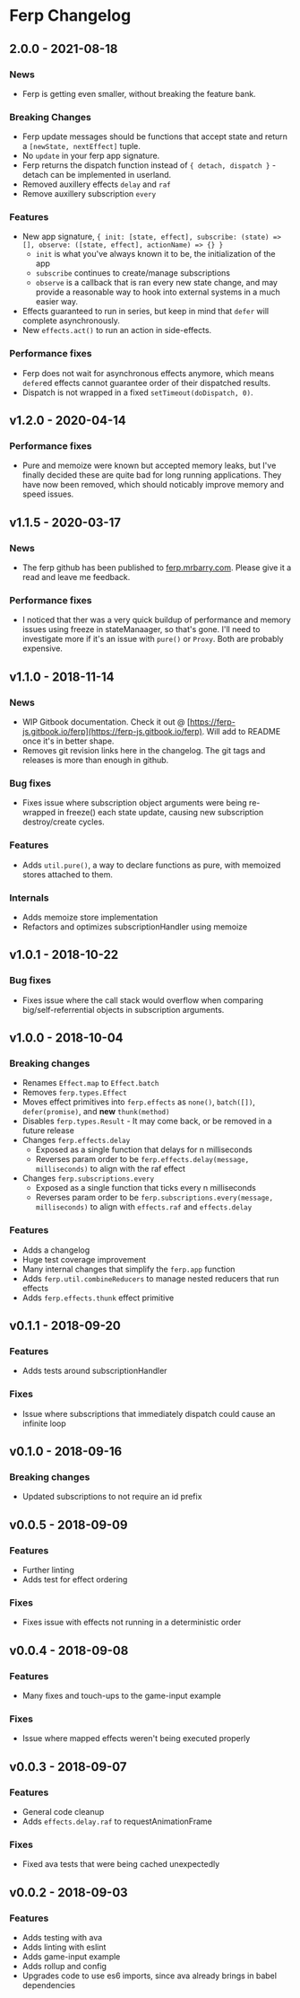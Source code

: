 # Ferp Changelog

## 2.0.0 - 2021-08-18

### News

 - Ferp is getting even smaller, without breaking the feature bank.

### Breaking Changes

 - Ferp update messages should be functions that accept state and return a `[newState, nextEffect]` tuple.
 - No `update` in your ferp app signature.
 - Ferp returns the dispatch function instead of `{ detach, dispatch }` - detach can be implemented in userland.
 - Removed auxillery effects `delay` and `raf`
 - Remove auxillery subscription `every`

### Features

 - New app signature, `{ init: [state, effect], subscribe: (state) => [], observe: ([state, effect], actionName) => {} }`
   - `init` is what you've always known it to be, the initialization of the app
   - `subscribe` continues to create/manage subscriptions
   - `observe` is a callback that is ran every new state change, and may provide a reasonable way to hook into external systems in a much easier way.
 - Effects guaranteed to run in series, but keep in mind that `defer` will complete asynchronously.
 - New `effects.act()` to run an action in side-effects.

### Performance fixes

 - Ferp does not wait for asynchronous effects anymore, which means `defer`ed effects cannot guarantee order of their dispatched results.
 - Dispatch is not wrapped in a fixed `setTimeout(doDispatch, 0)`.

## v1.2.0 - 2020-04-14

### Performance fixes

 - Pure and memoize were known but accepted memory leaks, but I've finally decided these are quite bad for long running applications.
They have now been removed, which should noticably improve memory and speed issues.

## v1.1.5 - 2020-03-17

### News

 - The ferp github has been published to [ferp.mrbarry.com](https://ferp.mrbarry.com).
Please give it a read and leave me feedback.

### Performance fixes

 - I noticed that ther was a very quick buildup of performance and memory issues using freeze in stateManaager, so that's gone.
I'll need to investigate more if it's an issue with `pure()` or `Proxy`.
Both are probably expensive.

## v1.1.0 - 2018-11-14

### News

 - WIP Gitbook documentation. Check it out @ [https://ferp-js.gitbook.io/ferp](https://ferp-js.gitbook.io/ferp). Will add to README once it's in better shape.
 - Removes git revision links here in the changelog. The git tags and releases is more than enough in github.

### Bug fixes

 - Fixes issue where subscription object arguments were being re-wrapped in freeze() each state update, causing new subscription destroy/create cycles.

### Features

 - Adds `util.pure()`, a way to declare functions as pure, with memoized stores attached to them.

### Internals

 - Adds memoize store implementation
 - Refactors and optimizes subscriptionHandler using memoize

## v1.0.1 - 2018-10-22

### Bug fixes

 - Fixes issue where the call stack would overflow when comparing big/self-referrential objects in subscription arguments.

## v1.0.0 - 2018-10-04

### Breaking changes

 - Renames `Effect.map` to `Effect.batch`
 - Removes `ferp.types.Effect`
 - Moves effect primitives into `ferp.effects` as `none()`, `batch([])`, `defer(promise)`, and **new** `thunk(method)`
 - Disables `ferp.types.Result` - It may come back, or be removed in a future release
 - Changes `ferp.effects.delay`
   - Exposed as a single function that delays for n milliseconds
   - Reverses param order to be `ferp.effects.delay(message, milliseconds)` to align with the raf effect
 - Changes `ferp.subscriptions.every`
   - Exposed as a single function that ticks every n milliseconds
   - Reverses param order to be `ferp.subscriptions.every(message, milliseconds)` to align with `effects.raf` and `effects.delay`

### Features

 - Adds a changelog
 - Huge test coverage improvement
 - Many internal changes that simplify the `ferp.app` function
 - Adds `ferp.util.combineReducers` to manage nested reducers that run effects
 - Adds `ferp.effects.thunk` effect primitive


## v0.1.1 - 2018-09-20

### Features

 - Adds tests around subscriptionHandler

### Fixes

 - Issue where subscriptions that immediately dispatch could cause an infinite loop


## v0.1.0 - 2018-09-16

### Breaking changes

 - Updated subscriptions to not require an id prefix


## v0.0.5 - 2018-09-09

### Features

 - Further linting
 - Adds test for effect ordering

### Fixes

 - Fixes issue with effects not running in a deterministic order


## v0.0.4 - 2018-09-08

### Features

 - Many fixes and touch-ups to the game-input example

### Fixes

 - Issue where mapped effects weren't being executed properly


## v0.0.3 - 2018-09-07

### Features

 - General code cleanup
 - Adds `effects.delay.raf` to requestAnimationFrame

### Fixes

 - Fixed ava tests that were being cached unexpectedly


## v0.0.2 - 2018-09-03

### Features

 - Adds testing with ava
 - Adds linting with eslint
 - Adds game-input example
 - Adds rollup and config
 - Upgrades code to use es6 imports, since ava already brings in babel dependencies
